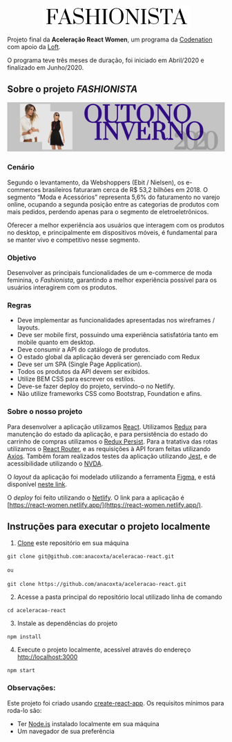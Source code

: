 <p align="center">
  <img src="./src/assets/logo.png">
</p>

Projeto final da **Aceleração React Women**,
um programa da [Codenation](https://codenation.dev/) com apoio da [Loft](https://www.loft.com.br/).

O programa teve três meses de duração, foi iniciado em Abril/2020 e finalizado em Junho/2020.

## Sobre o projeto **_FASHIONISTA_**

<p align="center">
  <img src="./src/assets/hero.png">
</p>

### Cenário

Segundo o levantamento, da Webshoppers (Ebit / Nielsen), os e-commerces brasileiros faturaram cerca de R\$ 53,2 bilhões em 2018. O segmento “Moda e Acessórios” representa 5,6% do faturamento no varejo online, ocupando a segunda posição entre as categorias de produtos com mais pedidos, perdendo apenas para o segmento de eletroeletrônicos.

Oferecer a melhor experiência aos usuários que interagem com os produtos no desktop, e principalmente em dispositivos móveis, é fundamental para se manter vivo e competitivo nesse segmento.

### Objetivo

Desenvolver as principais funcionalidades de um e-commerce de moda feminina, o _Fashionista_, garantindo a melhor experiência possível para os usuários interagirem com os produtos.

### Regras

- Deve implementar as funcionalidades apresentadas nos wireframes / layouts.
- Deve ser mobile first, possuindo uma experiência satisfatória tanto em mobile quanto em desktop.
- Deve consumir a API do catálogo de produtos.
- O estado global da aplicação deverá ser gerenciado com Redux
- Deve ser um SPA (Single Page Application).
- Todos os produtos da API devem ser exibidos.
- Utilize BEM CSS para escrever os estilos.
- Deve-se fazer deploy do projeto, servindo-o no Netlify.
- Não utilize frameworks CSS como Bootstrap, Foundation e afins.

### Sobre o nosso projeto

Para desenvolver a aplicação utilizamos [React](https://github.com/facebook/react). Utilizamos [Redux](https://react-redux.js.org/) para manutenção do estado da aplicação, e para persistência do estado do carrinho de compras utilizamos o [Redux Persist](https://github.com/rt2zz/redux-persist). Para a tratativa das rotas utilizamos o [React Router](https://reactrouter.com/), e as requisições à API foram feitas utilizando [Axios](https://github.com/axios/axios). Também foram realizados testes da aplicação utilizando [Jest](https://jestjs.io/), e de acessibilidade utilizando o [NVDA](http://www.nvda.pt/pt-pt).

O _layout_ da aplicação foi modelado utilizando a ferramenta [Figma](https://www.figma.com/), e está disponível [neste link](https://www.figma.com/file/OCHbrdXbPId2oQPuhICc9S/Fashionista---Layout?node-id=0%3A1).

O _deploy_ foi feito utilizando o [Netlify](https://www.netlify.com/). O link para a aplicação é [https://react-women.netlify.app/](https://react-women.netlify.app/).

## Instruções para executar o projeto localmente

1. [Clone](https://help.github.com/pt/github/creating-cloning-and-archiving-repositories/cloning-a-repository) este repositório em sua máquina

```
git clone git@github.com:anacoxta/aceleracao-react.git

ou

git clone https://github.com/anacoxta/aceleracao-react.git
```

2. Acesse a pasta principal do repositório local utilizado linha de comando

```
cd aceleracao-react
```

3. Instale as dependências do projeto

```
npm install
```

4. Execute o projeto localmente, acessível através do endereço [http://localhost:3000](http://localhost:3000)

```
npm start
```

### **Observações**:

Este projeto foi criado usando [create-react-app](https://github.com/facebook/create-react-app).
Os requisitos mínimos para roda-lo são:

- Ter [Node.js](https://nodejs.org/en/download/) instalado localmente em sua máquina
- Um navegador de sua preferência
